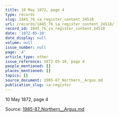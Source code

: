 ```yaml
---
title: 10 May 1872, page 4
type: records
slug: 1845_76_sa_register_content_24518
url: /records/1845_76_sa_register_content_24518/
record_id: 1845_76_sa_register_content_24518
date: '1872-05-10'
date_display: null
volume: null
issue_number: null
page: '4'
article_type: other
issue_reference: 1872-05-10, page 4
people_mentioned: []
places_mentioned: []
topics: []
source_document: 1985-87_Northern__Argus.md
publication_slug: sa-register
---
```


10 May 1872, page 4

Source: [1985-87_Northern__Argus.md](/downloads/markdown/1985-87_Northern__Argus.md)
